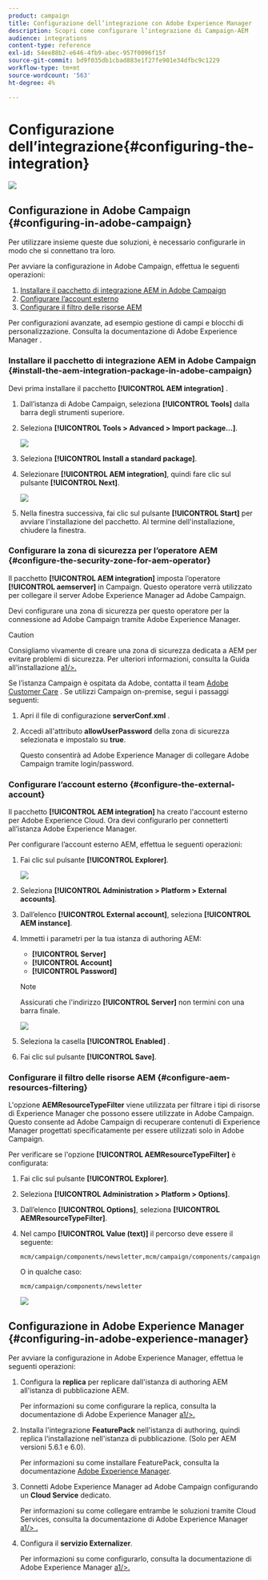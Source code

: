 ```yaml
---
product: campaign
title: Configurazione dell’integrazione con Adobe Experience Manager
description: Scopri come configurare l’integrazione di Campaign-AEM
audience: integrations
content-type: reference
exl-id: 54ee88b2-e646-4fb9-abec-957f0096f15f
source-git-commit: bd9f035db1cbad883e1f27fe901e34dfbc9c1229
workflow-type: tm+mt
source-wordcount: '563'
ht-degree: 4%

---
```


# Configurazione dell’integrazione{#configuring-the-integration}

![](../../assets/common.svg)

## Configurazione in Adobe Campaign {#configuring-in-adobe-campaign}

Per utilizzare insieme queste due soluzioni, è necessario configurarle in modo che si connettano tra loro.

Per avviare la configurazione in Adobe Campaign, effettua le seguenti operazioni:

1. [Installare il pacchetto di integrazione AEM in Adobe Campaign](#install-the-aem-integration-package-in-adobe-campaign)
1. [Configurare l’account esterno](#configure-the-external-account)
1. [Configurare il filtro delle risorse AEM](#configure-aem-resources-filtering)

Per configurazioni avanzate, ad esempio gestione di campi e blocchi di personalizzazione. Consulta la documentazione di Adobe Experience Manager [](https://helpx.adobe.com/experience-manager/6-5/sites/administering/using/campaignonpremise.html).

### Installare il pacchetto di integrazione AEM in Adobe Campaign {#install-the-aem-integration-package-in-adobe-campaign}

Devi prima installare il pacchetto **[!UICONTROL AEM integration]** .

1. Dall’istanza di Adobe Campaign, seleziona **[!UICONTROL Tools]** dalla barra degli strumenti superiore.
1. Seleziona **[!UICONTROL Tools > Advanced > Import package...]**.

   ![](assets/aem_config_1.png)

1. Seleziona **[!UICONTROL Install a standard package]**.
1. Selezionare **[!UICONTROL AEM integration]**, quindi fare clic sul pulsante **[!UICONTROL Next]**.

   ![](assets/aem_config_2.png)

1. Nella finestra successiva, fai clic sul pulsante **[!UICONTROL Start]** per avviare l&#39;installazione del pacchetto. Al termine dell&#39;installazione, chiudere la finestra.

### Configurare la zona di sicurezza per l’operatore AEM {#configure-the-security-zone-for-aem-operator}

Il pacchetto **[!UICONTROL AEM integration]** imposta l’operatore **[!UICONTROL aemserver]** in Campaign. Questo operatore verrà utilizzato per collegare il server Adobe Experience Manager ad Adobe Campaign.

Devi configurare una zona di sicurezza per questo operatore per la connessione ad Adobe Campaign tramite Adobe Experience Manager.

>[!CAUTION]
>
>Consigliamo vivamente di creare una zona di sicurezza dedicata a AEM per evitare problemi di sicurezza. Per ulteriori informazioni, consulta la Guida all&#39;installazione [a1/>.](../../installation/using/security-zones.md)

Se l’istanza Campaign è ospitata da Adobe, contatta il team [Adobe Customer Care](https://helpx.adobe.com/it/enterprise/admin-guide.html/enterprise/using/support-for-experience-cloud.ug.html) . Se utilizzi Campaign on-premise, segui i passaggi seguenti:

1. Apri il file di configurazione **serverConf.xml** .
1. Accedi all&#39;attributo **allowUserPassword** della zona di sicurezza selezionata e impostalo su **true**.

   Questo consentirà ad Adobe Experience Manager di collegare Adobe Campaign tramite login/password.

### Configurare l’account esterno {#configure-the-external-account}

Il pacchetto **[!UICONTROL AEM integration]** ha creato l&#39;account esterno per Adobe Experience Cloud. Ora devi configurarlo per connetterti all’istanza Adobe Experience Manager.

Per configurare l’account esterno AEM, effettua le seguenti operazioni:

1. Fai clic sul pulsante **[!UICONTROL Explorer]**.

   ![](assets/aem_config_3.png)

1. Seleziona **[!UICONTROL Administration > Platform > External accounts]**.
1. Dall’elenco **[!UICONTROL External account]**, seleziona **[!UICONTROL AEM instance]**.
1. Immetti i parametri per la tua istanza di authoring AEM:

   * **[!UICONTROL Server]**
   * **[!UICONTROL Account]**
   * **[!UICONTROL Password]**

   >[!NOTE]
   >
   >Assicurati che l&#39;indirizzo **[!UICONTROL Server]** non termini con una barra finale.

   ![](assets/aem_config_4.png)

1. Seleziona la casella **[!UICONTROL Enabled]** .
1. Fai clic sul pulsante **[!UICONTROL Save]**.

### Configurare il filtro delle risorse AEM {#configure-aem-resources-filtering}

L&#39;opzione **AEMResourceTypeFilter** viene utilizzata per filtrare i tipi di risorse di Experience Manager che possono essere utilizzate in Adobe Campaign. Questo consente ad Adobe Campaign di recuperare contenuti di Experience Manager progettati specificatamente per essere utilizzati solo in Adobe Campaign.

Per verificare se l&#39;opzione **[!UICONTROL AEMResourceTypeFilter]** è configurata:

1. Fai clic sul pulsante **[!UICONTROL Explorer]**.
1. Seleziona **[!UICONTROL Administration > Platform > Options]**.
1. Dall’elenco **[!UICONTROL Options]**, seleziona **[!UICONTROL AEMResourceTypeFilter]**.
1. Nel campo **[!UICONTROL Value (text)]** il percorso deve essere il seguente:

   ```
   mcm/campaign/components/newsletter,mcm/campaign/components/campaign_newsletterpage,mcm/neolane/components/newsletter
   ```

   O in qualche caso:

   ```
   mcm/campaign/components/newsletter
   ```

   ![](assets/aem_config_5.png)

## Configurazione in Adobe Experience Manager {#configuring-in-adobe-experience-manager}

Per avviare la configurazione in Adobe Experience Manager, effettua le seguenti operazioni:

1. Configura la **replica** per replicare dall&#39;istanza di authoring AEM all&#39;istanza di pubblicazione AEM.

   Per informazioni su come configurare la replica, consulta la documentazione di Adobe Experience Manager [a1/>.](https://helpx.adobe.com/experience-manager/6-5/sites/deploying/using/replication.html)

1. Installa l&#39;integrazione **FeaturePack** nell&#39;istanza di authoring, quindi replica l&#39;installazione nell&#39;istanza di pubblicazione. (Solo per AEM versioni 5.6.1 e 6.0).

   Per informazioni su come installare FeaturePack, consulta la documentazione [Adobe Experience Manager](https://helpx.adobe.com/experience-manager/aem-previous-versions.html).

1. Connetti Adobe Experience Manager ad Adobe Campaign configurando un **Cloud Service** dedicato.

   Per informazioni su come collegare entrambe le soluzioni tramite Cloud Services, consulta la documentazione di Adobe Experience Manager [a1/> .](https://helpx.adobe.com/experience-manager/6-5/sites/administering/using/campaignonpremise.html#ConfiguringAdobeExperienceManager)

1. Configura il **servizio Externalizer**.

   Per informazioni su come configurarlo, consulta la documentazione di Adobe Experience Manager [a1/>.](https://helpx.adobe.com/experience-manager/6-5/sites/developing/using/externalizer.html)
